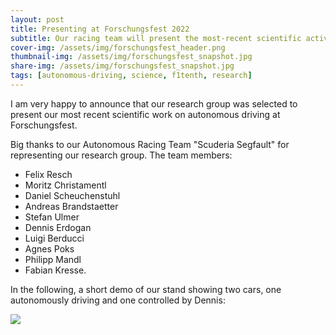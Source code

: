 ```yaml
---
layout: post
title: Presenting at Forschungsfest 2022
subtitle: Our racing team will present the most-recent scientific activities
cover-img: /assets/img/forschungsfest_header.png
thumbnail-img: /assets/img/forschungsfest_snapshot.jpg
share-img: /assets/img/forschungsfest_snapshot.jpg
tags: [autonomous-driving, science, f1tenth, research]
---
```


I am very happy to announce that our research group 
was selected to present our most recent scientific work 
on autonomous driving at Forschungsfest.

Big thanks to our Autonomous Racing Team "Scuderia Segfault" 
for representing our research group.
The team members: 
- Felix Resch
- Moritz Christamentl
- Daniel Scheuchenstuhl
- Andreas Brandstaetter
- Stefan Ulmer
- Dennis Erdogan
- Luigi Berducci
- Agnes Poks
- Philipp Mandl
- Fabian Kresse.

In the following, a short demo of our stand showing two cars,
one autonomously driving and one controlled by Dennis:

![](../assets/videos/forschungsfest_demo.gif)